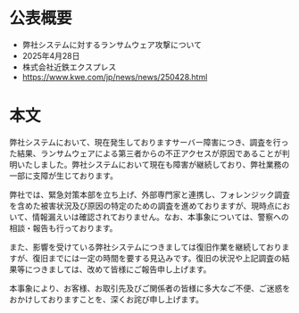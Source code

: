# 公表概要
- 弊社システムに対するランサムウェア攻撃について
- 2025年4月28日
- 株式会社近鉄エクスプレス
- https://www.kwe.com/jp/news/news/250428.html

# 本文
弊社システムにおいて、現在発生しておりますサーバー障害につき、調査を行った結果、ランサムウェアによる第三者からの不正アクセスが原因であることが判明いたしました。弊社システムにおいて現在も障害が継続しており、弊社業務の一部に支障が生じております。

弊社では、緊急対策本部を立ち上げ、外部専門家と連携し、フォレンジック調査を含めた被害状況及び原因の特定のための調査を進めておりますが、現時点において、情報漏えいは確認されておりません。なお、本事象については、警察への相談・報告も行っております。

また、影響を受けている弊社システムにつきましては復旧作業を継続しておりますが、復旧までには一定の時間を要する見込みです。復旧の状況や上記調査の結果等につきましては、改めて皆様にご報告申し上げます。

本事象により、お客様、お取引先及びご関係者の皆様に多大なご不便、ご迷惑をおかけしておりますことを、深くお詫び申し上げます。

